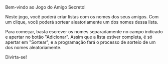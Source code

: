 Bem-vindo ao Jogo do Amigo Secreto!

Neste jogo, você poderá criar listas com os nomes dos seus amigos. Com um clique, você poderá sortear aleatoriamente um dos nomes dessa lista.

Para começar, basta escrever os nomes separadamente no campo indicado e apertar no botão "Adicionar". Assim que a lista estiver completa, é só apertar em "Sortear", e a programação fará o processo de sorteio de um dos nomes aleatoriamente.

Divirta-se! 

